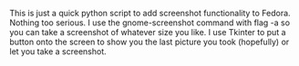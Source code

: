 This is just a quick python script to add screenshot functionality to Fedora. Nothing too serious.
I use the gnome-screenshot command with flag -a so you can take a screenshot of whatever size you like. 
I use Tkinter to put a button onto the screen to show you the last picture you took (hopefully) or let you take a screenshot.
